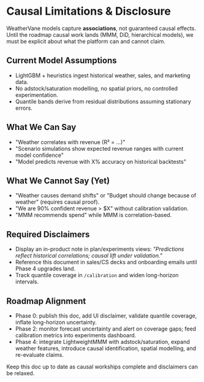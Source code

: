 # Causal Limitations & Disclosure

WeatherVane models capture **associations**, not guaranteed causal effects. Until the roadmap causal work lands (MMM, DiD, hierarchical models), we must be explicit about what the platform can and cannot claim.

## Current Model Assumptions
- LightGBM + heuristics ingest historical weather, sales, and marketing data.
- No adstock/saturation modelling, no spatial priors, no controlled experimentation.
- Quantile bands derive from residual distributions assuming stationary errors.

## What We Can Say
- "Weather correlates with revenue (R² = …)"
- "Scenario simulations show expected revenue ranges with current model confidence"
- "Model predicts revenue with X% accuracy on historical backtests"

## What We Cannot Say (Yet)
- "Weather causes demand shifts" or "Budget should change because of weather" (requires causal proof).
- "We are 90% confident revenue > $X" without calibration validation.
- "MMM recommends spend" while MMM is correlation-based.

## Required Disclaimers
- Display an in-product note in plan/experiments views: *"Predictions reflect historical correlations; causal lift under validation."*
- Reference this document in sales/CS decks and onboarding emails until Phase 4 upgrades land.
- Track quantile coverage in `/calibration` and widen long-horizon intervals.

## Roadmap Alignment
- Phase 0: publish this doc, add UI disclaimer, validate quantile coverage, inflate long-horizon uncertainty.
- Phase 2: monitor forecast uncertainty and alert on coverage gaps; feed calibration metrics into experiments dashboard.
- Phase 4: integrate LightweightMMM with adstock/saturation, expand weather features, introduce causal identification, spatial modelling, and re-evaluate claims.

Keep this doc up to date as causal workships complete and disclaimers can be relaxed.
